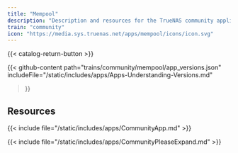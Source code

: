 ```yaml
---
title: "Mempool"
description: "Description and resources for the TrueNAS community application called Mempool."
train: "community"
icon: "https://media.sys.truenas.net/apps/mempool/icons/icon.svg"
---
```


{{< catalog-return-button >}}

{{< github-content 
    path="trains/community/mempool/app_versions.json"
	includeFile="/static/includes/apps/Apps-Understanding-Versions.md"
>}}

## Resources

{{< include file="/static/includes/apps/CommunityApp.md" >}}

{{< include file="/static/includes/apps/CommunityPleaseExpand.md" >}}
